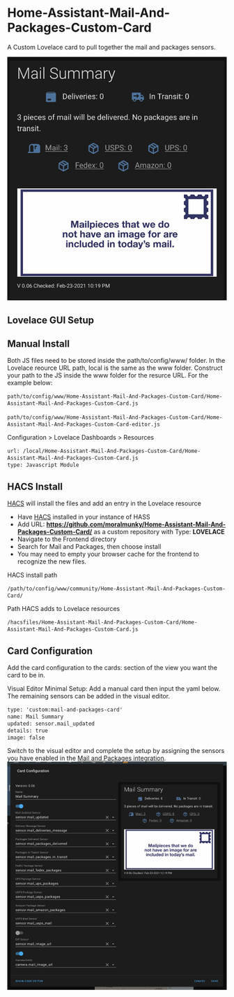 # Home-Assistant-Mail-And-Packages-Custom-Card
A Custom Lovelace card to pull together the mail and packages sensors.

<img src="https://github.com/moralmunky/Home-Assistant-Mail-And-Packages-Custom-Card/blob/master/img/card-image.png?raw=true" alt="Preview of card" />

## Lovelace GUI Setup

## Manual Install
Both JS files need to be stored inside the path/to/config/www/ folder. In the Lovelace reource URL path, local is the same as the www folder. Construct your path to the JS inside the www folder for the resurce URL. For the example below:
```
path/to/config/www/Home-Assistant-Mail-And-Packages-Custom-Card/Home-Assistant-Mail-And-Packages-Custom-Card.js

path/to/config/www/Home-Assistant-Mail-And-Packages-Custom-Card/Home-Assistant-Mail-And-Packages-Custom-Card-editor.js
```
Configuration > Lovelace Dashboards > Resources

```
url: /local/Home-Assistant-Mail-And-Packages-Custom-Card/Home-Assistant-Mail-And-Packages-Custom-Card.js
type: Javascript Module
```

## HACS Install

[HACS](https://hacs.xyz) will install the files and add an entry in the Lovelace resource
* Have [HACS](https://hacs.xyz) installed in your instance of HASS
* Add URL: **https://github.com/moralmunky/Home-Assistant-Mail-And-Packages-Custom-Card/** as a custom repository with Type: **LOVELACE**
* Navigate to the Frontend directory
* Search for Mail and Packages, then choose install
* You may need to empty your browser cache for the frontend to recognize the new files.

HACS install path
```
/path/to/config/www/community/Home-Assistant-Mail-And-Packages-Custom-Card/
```
Path HACS adds to Lovelace resources
```
/hacsfiles/Home-Assistant-Mail-And-Packages-Custom-Card/Home-Assistant-Mail-And-Packages-Custom-Card.js
```

## Card Configuration
Add the card configuration to the cards: section of the view you want the card to be in.

Visual Editor Minimal Setup:
Add a manual card then input the yaml below. The remaining sensors can be added in the visual editor.
```
type: 'custom:mail-and-packages-card'
name: Mail Summary
updated: sensor.mail_updated
details: true
image: false
```
Switch to the visual editor and complete the setup by assigning the sensors you have enabled in the [Mail and Packages integration](https://github.com/moralmunky/Home-Assistant-Mail-And-Packages).
<img src="https://github.com/moralmunky/Home-Assistant-Mail-And-Packages-Custom-Card/blob/master/img/visual-editor.png?raw=true" alt="Preview of visual-editor" />
